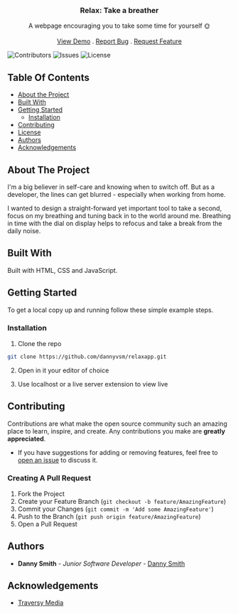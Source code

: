 <br/>
<p align="center">

  <h3 align="center">Relax: Take a breather</h3>

  <p align="center">
    A webpage encouraging you to take some time for yourself 🌞
    <br/>
    <br/>
    <a href="https://dannyvsm.github.io/relaxapp/">View Demo</a>
    .
    <a href="https://github.com/dannyvsm/relaxapp/issues">Report Bug</a>
    .
    <a href="https://github.com/dannyvsm/relaxapp/issues">Request Feature</a>
  </p>
</p>

![Contributors](https://img.shields.io/github/contributors/dannyvsm/relaxapp?color=dark-green) ![Issues](https://img.shields.io/github/issues/dannyvsm/relaxapp) ![License](https://img.shields.io/github/license/dannyvsm/relaxapp) 

## Table Of Contents

* [About the Project](#about-the-project)
* [Built With](#built-with)
* [Getting Started](#getting-started)
  * [Installation](#installation)
* [Contributing](#contributing)
* [License](#license)
* [Authors](#authors)
* [Acknowledgements](#acknowledgements)

## About The Project

I'm a big believer in self-care and knowing when to switch off. But as a developer, the lines can get blurred - especially when working from home. 

I wanted to design a straight-forward yet important tool to take a second, focus on my breathing and tuning back in to the world around me. Breathing in time with the dial on display helps to refocus and take a break from the daily noise. 



## Built With

Built with HTML, CSS and JavaScript.

## Getting Started

To get a local copy up and running follow these simple example steps.

### Installation

1. Clone the repo

```sh
git clone https://github.com/dannyvsm/relaxapp.git
```

2. Open in it your editor of choice

3. Use localhost or a live server extension to view live

## Contributing

Contributions are what make the open source community such an amazing place to learn, inspire, and create. Any contributions you make are **greatly appreciated**.
* If you have suggestions for adding or removing features, feel free to [open an issue](https://github.com/dannyvsm/relaxapp/issues/new) to discuss it.


### Creating A Pull Request

1. Fork the Project
2. Create your Feature Branch (`git checkout -b feature/AmazingFeature`)
3. Commit your Changes (`git commit -m 'Add some AmazingFeature'`)
4. Push to the Branch (`git push origin feature/AmazingFeature`)
5. Open a Pull Request



## Authors

* **Danny Smith** - *Junior Software Developer* - [Danny Smith](https://github.com/dannyvsm/) 

## Acknowledgements

* [Traversy Media](https://www.youtube.com/watch?v=l-1ZrU6avzI)

